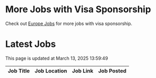 # More Jobs with Visa Sponsorship

Check out [Europe Jobs](https://github.com/sureshparimi/europejobs#latest-jobs) for more jobs with visa sponsorship.

# Latest Jobs

This page is updated at March 13, 2025 13:59:49

| Job Title | Job Location | Job Link | Job Posted |
| --- | --- | --- | --- |
